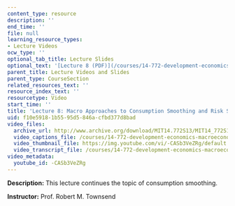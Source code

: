 ```yaml
---
content_type: resource
description: ''
end_time: ''
file: null
learning_resource_types:
- Lecture Videos
ocw_type: ''
optional_tab_title: Lecture Slides
optional_text: '[Lecture 8 (PDF)](/courses/14-772-development-economics-macroeconomics-spring-2013/resources/mit14_772s13_lecture8)'
parent_title: Lecture Videos and Slides
parent_type: CourseSection
related_resources_text: ''
resource_index_text: ''
resourcetype: Video
start_time: ''
title: 'Lecture 8: Macro Approaches to Consumption Smoothing and Risk Sharing'
uid: f10e5918-1b55-95d5-846a-cfbd377d8bad
video_files:
  archive_url: http://www.archive.org/download/MIT14.772S13/MIT14_772S13_lec08_300k.mp4
  video_captions_file: /courses/14-772-development-economics-macroeconomics-spring-2013/f52fb5e2288250e7a75a4bbea1d778fb_-CASb3VeZRg.vtt
  video_thumbnail_file: https://img.youtube.com/vi/-CASb3VeZRg/default.jpg
  video_transcript_file: /courses/14-772-development-economics-macroeconomics-spring-2013/7b8629f8940d0494d94676b29a9365fd_-CASb3VeZRg.pdf
video_metadata:
  youtube_id: -CASb3VeZRg
---
```


**Description:** This lecture continues the topic of consumption smoothing.

**Instructor:** Prof. Robert M. Townsend



